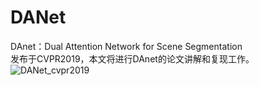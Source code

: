 # DANet
DAnet：Dual Attention Network for Scene Segmentation  
发布于CVPR2019，本文将进行DAnet的论文讲解和复现工作。
![DANet_cvpr2019](https://user-images.githubusercontent.com/52816016/189250053-b5b4ca6e-18e2-4b88-9879-57d182098b70.png)
